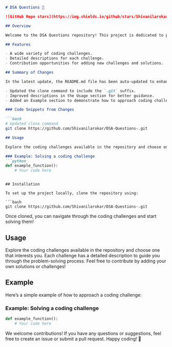 ```markdown
# DSA Questions 🤖

![GitHub Repo stars](https://img.shields.io/github/stars/Shivanilarokar/DSA-Questions-) ![GitHub forks](https://img.shields.io/github/forks/Shivanilarokar/DSA-Questions-) ![GitHub issues](https://img.shields.io/github/issues/Shivanilarokar/DSA-Questions-)

## Overview

Welcome to the DSA Questions repository! This project is dedicated to providing a collection of Data Structures and Algorithms coding challenges that help you improve your coding skills and prepare for technical interviews.

## Features

- A wide variety of coding challenges.
- Detailed descriptions for each challenge.
- Contribution opportunities for adding new challenges and solutions.

## Summary of Changes

In the latest update, the README.md file has been auto-updated to enhance clarity and provide more accurate instructions for users. Key changes include:

- Updated the clone command to include the `.git` suffix.
- Improved descriptions in the Usage section for better guidance.
- Added an Example section to demonstrate how to approach coding challenges.

### Code Snippets from Changes

```bash
# Updated clone command
git clone https://github.com/Shivanilarokar/DSA-Questions-.git
```

```markdown
## Usage

Explore the coding challenges available in the repository and choose one that interests you. Each challenge has a detailed description to guide you through the problem-solving process. Feel free to contribute by adding your own solutions or challenges!
```

```markdown
### Example: Solving a coding challenge
```python
def example_function():
    # Your code here
```
```

## Installation

To set up the project locally, clone the repository using:

```bash
git clone https://github.com/Shivanilarokar/DSA-Questions-.git
```

Once cloned, you can navigate through the coding challenges and start solving them!

## Usage

Explore the coding challenges available in the repository and choose one that interests you. Each challenge has a detailed description to guide you through the problem-solving process. Feel free to contribute by adding your own solutions or challenges!

## Example

Here’s a simple example of how to approach a coding challenge:

### Example: Solving a coding challenge
```python
def example_function():
    # Your code here
```

We welcome contributions! If you have any questions or suggestions, feel free to create an issue or submit a pull request. Happy coding! 🚀
```